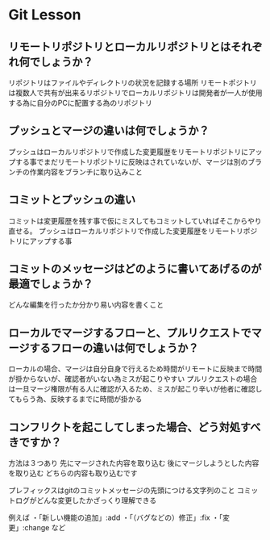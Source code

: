 # Git Lesson

## リモートリポジトリとローカルリポジトリとはそれぞれ何でしょうか？
リポジトリはファイルやディレクトリの状況を記録する場所
リモートポジトリは複数人で共有が出来るリポジトリでローカルリポジトリは開発者が一人が使用する為に自分のPCに配置する為のリポジトリ


## プッシュとマージの違いは何でしょうか？
プッシュはローカルリポジトリで作成した変更履歴をリモートリポジトリにアップする事でまだリモートリポジトリに反映はされていないが、マージは別のブランチの作業内容をブランチに取り込みこと


## コミットとプッシュの違い
コミットは変更履歴を残す事で仮にミスしてもコミットしていればそこからやり直せる。
プッシュはローカルリポジトリで作成した変更履歴をリモートリポジトリにアップする事


## コミットのメッセージはどのように書いてあげるのが最適でしょうか？
どんな編集を行ったか分かり易い内容を書くこと


## ローカルでマージするフローと、プルリクエストでマージするフローの違いは何でしょうか？
ローカルの場合、マージは自分自身で行えるため時間がリモートに反映まで時間が掛からないが、確認者がいない為ミスが起こりやすい
プルリクエストの場合は一旦マージ権限が有る人に確認が入るため、ミスが起こり辛いが他者に確認してもらう為、反映するまでに時間が掛かる

## コンフリクトを起こしてしまった場合、どう対処すべきですか？
方法は３つあり
先にマージされた内容を取り込む
後にマージしようとした内容を取り込む
どちらの内容も取り込むです

プレフィックスはgitのコミットメッセージの先頭につける文字列のこと
コミットログがどんな変更したかざっくり理解できる

例えば
・「新しい機能の追加」:add
・「（バグなどの）修正」:fix
・「変更」:change
など
